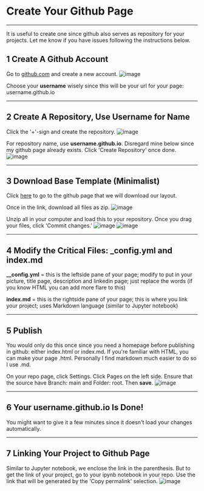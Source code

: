 # Create Your Github Page
---
It is useful to create one since github also serves as repository for your projects.
Let me know if you have issues following the instructions below.

## 1 Create A Github Account
Go to [github.com](https://github.com/signup?ref_cta=Sign+up&ref_loc=header+logged+out&ref_page=%2F&source=header-home) and create a new account.
![image](https://user-images.githubusercontent.com/40331047/165219958-799a546e-e984-4663-b5fc-67840aabb6e6.png)

Choose your **username** wisely since this will be your url for your page: username.github.io

---

## 2 Create A Repository, Use Username for Name
Click the '+'-sign and create the repository.
![image](https://user-images.githubusercontent.com/40331047/165220359-205293ef-b842-41d0-89f1-276bedfd56f3.png)

For repository name, use **username.github.io**. Disregard mine below since my github page already exists.
Click 'Create Repository' once done.
![image](https://user-images.githubusercontent.com/40331047/165220483-5f0557c7-b9cb-40cd-a4da-ce1a3ec97d0c.png)

---

## 3 Download Base Template (Minimalist)

Click [here](https://github.com/evanca/quick-portfolio) to go to the github page that we will download our layout.

Once in the link, download all files as zip.
![image](https://user-images.githubusercontent.com/40331047/165221017-e2e2881e-9325-4258-bae2-b8be2955e524.png)

Unzip all in your computer and load this to your repository.
Once you drag your files, click 'Commit changes.'
![image](https://user-images.githubusercontent.com/40331047/165221329-ca410ba4-5a50-4ead-88e7-9cffd4691d4a.png)
![image](https://user-images.githubusercontent.com/40331047/165221393-247d0812-1fd7-4e2d-9ea9-d916e7e1d828.png)

---

## 4 Modify the Critical Files: _config.yml and index.md

**__config.yml** = this is the leftside pane of your page; modify to put in your picture, title page, description and linkedin page; just replace the words (if you know HTML you can add more flare to this)

**index.md** = this is the rightside pane of your page; this is where you link your project; uses Markdown language (similar to Jupyter notebook)

---

## 5 Publish

You would only do this once since you need a homepage before publishing in github: either index.html or index.md. If you're familiar with HTML, you can make your page .html. Personally I find markdown much easier to do so I use .md.

On your repo page, click Settings. 
Click Pages on the left side. 
Ensure that the source have Branch: main and Folder: root. Then **save**.
![image](https://user-images.githubusercontent.com/40331047/165222611-37796a6f-5924-4079-8de5-443a8a8c0640.png)

---

## 6 Your username.github.io Is Done!

You might want to give it a few minutes since it doesn't load your changes automatically.

---

## 7 Linking Your Project to Github Page

Similar to Jupyter notebook, we enclose the link in the parenthesis. But to get the link of your project, go to your ipynb notebook in your repo.
Use the link that will be generated by the 'Copy permalink' selection.
![image](https://user-images.githubusercontent.com/40331047/165223701-614f6318-5a89-4c45-b233-cf847f870c65.png)



